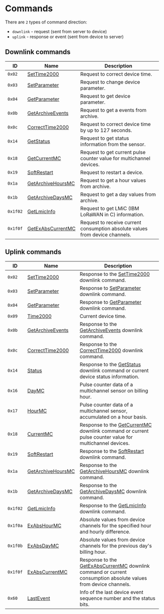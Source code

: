 # Commands

There are `2` types of command direction:

- `downlink` - request (sent from server to device)
- `uplink` - response or event (sent from device to server)


## Downlink commands

| ID       | Name                                                | Description                                                                  |
| -------- | --------------------------------------------------- | ---------------------------------------------------------------------------- |
| `0x02`   | [SetTime2000](./SetTime2000.md#request)             | Request to correct device time.                                              |
| `0x03`   | [SetParameter](./SetParameter.md#request)           | Request to change device parameter.                                          |
| `0x04`   | [GetParameter](./GetParameter.md#request)           | Request to get device parameter.                                             |
| `0x0b`   | [GetArchiveEvents](./GetArchiveEvents.md#request)   | Request to get a events from archive.                                        |
| `0x0c`   | [CorrectTime2000](./CorrectTime2000.md#request)     | Request to correct device time by up to 127 seconds.                         |
| `0x14`   | [GetStatus](./GetStatus.md#request)                 | Request to get status information from the sensor.                           |
| `0x18`   | [GetCurrentMC](./GetCurrentMC.md#request)           | Request to get current pulse counter value for multichannel devices.         |
| `0x19`   | [SoftRestart](./SoftRestart.md#request)             | Request to restart a device.                                                 |
| `0x1a`   | [GetArchiveHoursMC](./GetArchiveHoursMC.md#request) | Request to get a hour values from archive.                                   |
| `0x1b`   | [GetArchiveDaysMC](./GetArchiveDaysMC.md#request)   | Request to get a day values from archive.                                    |
| `0x1f02` | [GetLmicInfo](./GetLmicInfo.md#request)             | Request to get LMiC (IBM LoRaWAN in C) information.                          |
| `0x1f0f` | [GetExAbsCurrentMC](./GetExAbsCurrentMC.md#request) | Request to receive current consumption absolute values from device channels. |


## Uplink commands

| ID       | Name                                                 | Description                                                                                                                                       |
| -------- | ---------------------------------------------------- | ------------------------------------------------------------------------------------------------------------------------------------------------- |
| `0x02`   | [SetTime2000](./SetTime2000.md#response)             | Response to the [SetTime2000](./SetTime2000.md#request) downlink command.                                                                         |
| `0x03`   | [SetParameter](./SetParameter.md#response)           | Response to [SetParameter](./SetParameter.md#request) downlink command.                                                                           |
| `0x04`   | [GetParameter](./GetParameter.md#response)           | Response to [GetParameter](./GetParameter.md#request) downlink command.                                                                           |
| `0x09`   | [Time2000](./uplink/Time2000.md)                     | Current device time.                                                                                                                              |
| `0x0b`   | [GetArchiveEvents](./GetArchiveEvents.md#response)   | Response to the [GetArchiveEvents](./GetArchiveEvents.md#request) downlink command.                                                               |
| `0x0c`   | [CorrectTime2000](./CorrectTime2000.md#response)     | Response to the [CorrectTime2000](./CorrectTime2000.md#request) downlink command.                                                                 |
| `0x14`   | [Status](./GetStatus.md#response)                    | Response to the [GetStatus](./GetStatus.md#request) downlink command or current device status information.                                        |
| `0x16`   | [DayMC](./uplink/DayMC.md)                           | Pulse counter data of a multichannel sensor on billing hour.                                                                                      |
| `0x17`   | [HourMC](./uplink/HourMC.md)                         | Pulse counter data of a multichannel sensor, accumulated on a hour basis.                                                                         |
| `0x18`   | [CurrentMC](./GetCurrentMC.md#response)              | Response to the [GetCurrentMC](./GetCurrentMC.md#request) downlink command or current pulse counter value for multichannel devices.               |
| `0x19`   | [SoftRestart](./SoftRestart.md#response)             | Response to the [SoftRestart](./SoftRestart.md#request) downlink command.                                                                         |
| `0x1a`   | [GetArchiveHoursMC](./GetArchiveHoursMC.md#response) | Response to the [GetArchiveHoursMC](./GetArchiveHoursMC.md#request) downlink command.                                                             |
| `0x1b`   | [GetArchiveDaysMC](./GetArchiveDaysMC.md#response)   | Response to the [GetArchiveDaysMC](./GetArchiveDaysMC.md#request) downlink command.                                                               |
| `0x1f02` | [GetLmicInfo](./GetLmicInfo.md#response)             | Response to the [GetLmicInfo](./GetLmicInfo.md#request) downlink command.                                                                         |
| `0x1f0a` | [ExAbsHourMC](./uplink/ExAbsHourMC.md)               | Absolute values from device channels for the specified hour and hourly difference.                                                                |
| `0x1f0b` | [ExAbsDayMC](./uplink/ExAbsDayMC.md)                 | Absolute values from device channels for the previous day's billing hour.                                                                         |
| `0x1f0f` | [ExAbsCurrentMC](./GetExAbsCurrentMC.md#response)    | Response to the [GetExAbsCurrentMC](./GetExAbsCurrentMC.md#request) downlink command or current consumption absolute values from device channels. |
| `0x60`   | [LastEvent](./uplink/LastEvent.md)                   | Info of the last device event sequence number and the status bits.                                                                                |
